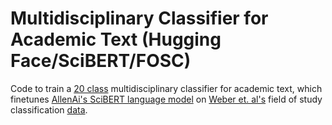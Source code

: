 # Multidisciplinary Classifier for Academic Text (Hugging Face/SciBERT/FOSC)

Code to train a [20 class](https://www.abs.gov.au/statistics/classifications/australian-and-new-zealand-standard-research-classification-anzsrc/latest-release#data-download)
multidisciplinary classifier for academic text, which finetunes [AllenAi's SciBERT language model](https://huggingface.co/allenai/scibert_scivocab_cased) 
on [Weber et. al's](https://direct.mit.edu/qss/article/1/2/525/96148/Using-supervised-learning-to-classify-metadata-of) field of study classification 
[data](https://zenodo.org/record/3490329).
